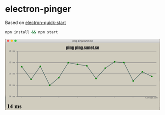 # electron-pinger


Based on [electron-quick-start](https://github.com/electron/electron-quick-start)

```bash
npm install && npm start
```


![electron pinger](img/pinger.png)

